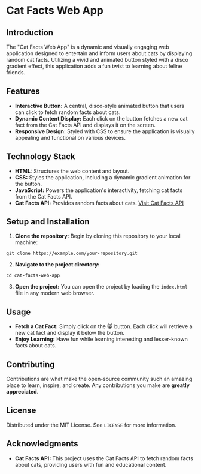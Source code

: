 # Cat Facts Web App

## Introduction
The "Cat Facts Web App" is a dynamic and visually engaging web application designed to entertain and inform users about cats by displaying random cat facts. Utilizing a vivid and animated button styled with a disco gradient effect, this application adds a fun twist to learning about feline friends.

## Features
- **Interactive Button:** A central, disco-style animated button that users can click to fetch random facts about cats.
- **Dynamic Content Display:** Each click on the button fetches a new cat fact from the Cat Facts API and displays it on the screen.
- **Responsive Design:** Styled with CSS to ensure the application is visually appealing and functional on various devices.

## Technology Stack
- **HTML:** Structures the web content and layout.
- **CSS:** Styles the application, including a dynamic gradient animation for the button.
- **JavaScript:** Powers the application's interactivity, fetching cat facts from the Cat Facts API.
- **Cat Facts API:** Provides random facts about cats. [Visit Cat Facts API](https://catfact.ninja/)

## Setup and Installation
1. **Clone the repository:** Begin by cloning this repository to your local machine:

```git clone https://example.com/your-repository.git```

2. **Navigate to the project directory:**

```cd cat-facts-web-app```

3. **Open the project:** You can open the project by loading the `index.html` file in any modern web browser.

## Usage
- **Fetch a Cat Fact:** Simply click on the 😸 button. Each click will retrieve a new cat fact and display it below the button.
- **Enjoy Learning:** Have fun while learning interesting and lesser-known facts about cats.

## Contributing
Contributions are what make the open-source community such an amazing place to learn, inspire, and create. Any contributions you make are **greatly appreciated**.

## License
Distributed under the MIT License. See `LICENSE` for more information.

## Acknowledgments
- **Cat Facts API:** This project uses the Cat Facts API to fetch random facts about cats, providing users with fun and educational content.
